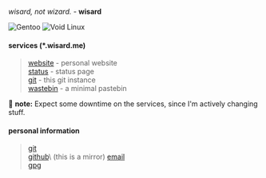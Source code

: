 _wisard, not wizard._ - __wisard__

![Gentoo](https://img.shields.io/badge/Gentoo-54487A?logo=gentoo&logoColor=fff)
![Void Linux](https://img.shields.io/badge/Void%20Linux-478061?logo=voidlinux&logoColor=fff)

#### services (*.wisard.me)
>[website](https://wisard.me) - personal website\
>[status](https://status.wisard.me) - status page\
>[git](https://git.wisard.me/explore/repos) - this git instance\
>[wastebin](https://wb.wisard.me/) - a minimal pastebin

:memo: **note:** Expect some downtime on the services, since I'm actively changing stuff.

#### personal information
>[git](https://git.wisard.me/wisard)\
>[github](https://github.com/wisardz)\ (this is a mirror)
>[email](mailto:wisard@tutanota.com)\
>[gpg](https://git.wisard.me/wisard/.profile/src/branch/main/pub-wisard.asc)
